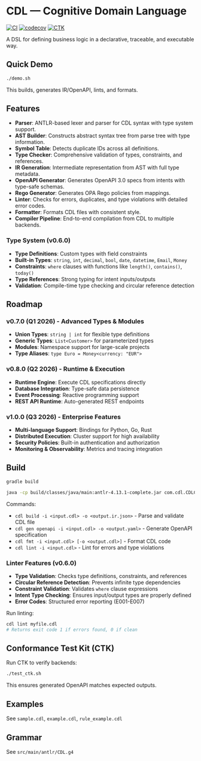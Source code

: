 # CDL — Cognitive Domain Language

[![CI](https://github.com/lsalihi/cdl-lang/actions/workflows/ci.yml/badge.svg)](https://github.com/lsalihi/cdl-lang/actions/workflows/ci.yml)
[![codecov](https://codecov.io/gh/lsalihi/cdl-lang/branch/main/graph/badge.svg)](https://codecov.io/gh/lsalihi/cdl-lang)
[![CTK](https://img.shields.io/badge/CTK-10%20tests-passing)](https://github.com/lsalihi/cdl-lang/tree/main/ctk)

A DSL for defining business logic in a declarative, traceable, and executable way.

## Quick Demo

```bash
./demo.sh
```

This builds, generates IR/OpenAPI, lints, and formats.

## Features

- **Parser**: ANTLR-based lexer and parser for CDL syntax with type system support.
- **AST Builder**: Constructs abstract syntax tree from parse tree with type information.
- **Symbol Table**: Detects duplicate IDs across all definitions.
- **Type Checker**: Comprehensive validation of types, constraints, and references.
- **IR Generation**: Intermediate representation from AST with full type metadata.
- **OpenAPI Generator**: Generates OpenAPI 3.0 specs from intents with type-safe schemas.
- **Rego Generator**: Generates OPA Rego policies from mappings.
- **Linter**: Checks for errors, duplicates, and type violations with detailed error codes.
- **Formatter**: Formats CDL files with consistent style.
- **Compiler Pipeline**: End-to-end compilation from CDL to multiple backends.

### Type System (v0.6.0)
- **Type Definitions**: Custom types with field constraints
- **Built-in Types**: `string`, `int`, `decimal`, `bool`, `date`, `datetime`, `Email`, `Money`
- **Constraints**: `where` clauses with functions like `length()`, `contains()`, `today()`
- **Type References**: Strong typing for intent inputs/outputs
- **Validation**: Compile-time type checking and circular reference detection

## Roadmap

### v0.7.0 (Q1 2026) - Advanced Types & Modules
- **Union Types**: `string | int` for flexible type definitions
- **Generic Types**: `List<Customer>` for parameterized types
- **Modules**: Namespace support for large-scale projects
- **Type Aliases**: `type Euro = Money<currency: "EUR">`

### v0.8.0 (Q2 2026) - Runtime & Execution
- **Runtime Engine**: Execute CDL specifications directly
- **Database Integration**: Type-safe data persistence
- **Event Processing**: Reactive programming support
- **REST API Runtime**: Auto-generated REST endpoints

### v1.0.0 (Q3 2026) - Enterprise Features
- **Multi-language Support**: Bindings for Python, Go, Rust
- **Distributed Execution**: Cluster support for high availability
- **Security Policies**: Built-in authentication and authorization
- **Monitoring & Observability**: Metrics and tracing integration

## Build

```bash
gradle build
```
```bash
java -cp build/classes/java/main:antlr-4.13.1-complete.jar com.cdl.CDLCLI <command>
```
Commands:
- `cdl build -i <input.cdl> -o <output.ir.json>` - Parse and validate CDL file
- `cdl gen openapi -i <input.cdl> -o <output.yaml>` - Generate OpenAPI specification
- `cdl fmt -i <input.cdl> [-o <output.cdl>]` - Format CDL code
- `cdl lint -i <input.cdl>` - Lint for errors and type violations

### Linter Features (v0.6.0)
- **Type Validation**: Checks type definitions, constraints, and references
- **Circular Reference Detection**: Prevents infinite type dependencies
- **Constraint Validation**: Validates `where` clause expressions
- **Intent Type Checking**: Ensures input/output types are properly defined
- **Error Codes**: Structured error reporting (E001-E007)

Run linting:
```bash
cdl lint myfile.cdl
# Returns exit code 1 if errors found, 0 if clean
```

## Conformance Test Kit (CTK)

Run CTK to verify backends:

```bash
./test_ctk.sh
```

This ensures generated OpenAPI matches expected outputs.

## Examples

See `sample.cdl`, `example.cdl`, `rule_example.cdl`

## Grammar

See `src/main/antlr/CDL.g4`
